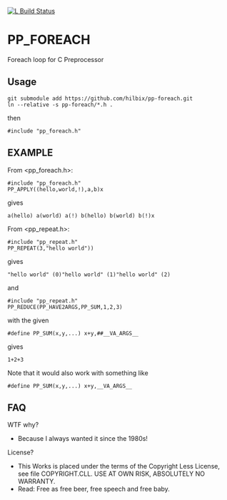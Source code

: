 [![L Build Status](https://api.cirrus-ci.com/github/hilbix/pp-foreach.svg?branch=master)](https://cirrus-ci.com/github/hilbix/pp-foreach/master)

# PP_FOREACH

Foreach loop for C Preprocessor

## Usage

	git submodule add https://github.com/hilbix/pp-foreach.git
	ln --relative -s pp-foreach/*.h .

then

	#include "pp_foreach.h"

## EXAMPLE

From <pp_foreach.h>:

	#include "pp_foreach.h"
	PP_APPLY((hello,world,!),a,b)x

gives

	a(hello) a(world) a(!) b(hello) b(world) b(!)x

From <pp_repeat.h>:

	#include "pp_repeat.h"
	PP_REPEAT(3,"hello world"))

gives

	"hello world" (0)"hello world" (1)"hello world" (2)

and

	#include "pp_repeat.h"
	PP_REDUCE(PP_HAVE2ARGS,PP_SUM,1,2,3)

with the given

	#define PP_SUM(x,y,...)	x+y,##__VA_ARGS__

gives

	1+2+3

Note that it would also work with something like

	#define PP_SUM(x,y,...)	x+y,__VA_ARGS__

## FAQ

WTF why?

- Because I always wanted it since the 1980s!

License?

- This Works is placed under the terms of the Copyright Less License,  
  see file COPYRIGHT.CLL.  USE AT OWN RISK, ABSOLUTELY NO WARRANTY.
- Read: Free as free beer, free speech and free baby.

